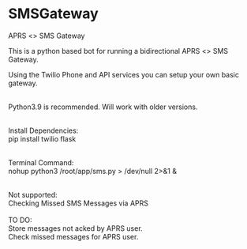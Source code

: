 # SMSGateway
APRS &lt;> SMS Gateway

This is a python based bot for running a bidirectional APRS <> SMS Gateway.<br>

Using the Twilio Phone and API services you can setup your own basic gateway.<br><br>


Python3.9 is recommended. Will work with older versions.<br><br>

Install Dependencies:<br>
pip install twilio flask<br><br>

Terminal Command:<br>
nohup python3 /root/app/sms.py > /dev/null 2>&1 &<br><br>

Not supported: <br>
Checking Missed SMS Messages via APRS<br>
<br>
TO DO:<br>
Store messages not acked by APRS user.<br>
Check missed messages for APRS user.<br>
